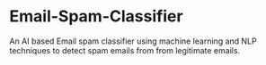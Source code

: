 # Email-Spam-Classifier
An AI based Email spam classifier using machine learning and NLP techniques to detect spam emails from from legitimate emails.
